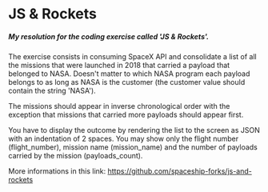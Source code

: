 # JS & Rockets

##### My resolution for the coding exercise called **'JS & Rockets'**.

The exercise consists in consuming SpaceX API and consolidate a list of all the missions that were launched in 2018 that carried a payload that belonged to NASA. Doesn't matter to which NASA program each payload belongs to as long as NASA is the customer (the customer value should contain the string 'NASA').

The missions should appear in inverse chronological order with the exception that missions that carried more payloads should appear first.

You have to display the outcome by rendering the list to the screen as JSON with an indentation of 2 spaces. You may show only the flight number (flight_number), mission name (mission_name) and the number of payloads carried by the mission (payloads_count).

More informations in this link: https://github.com/spaceship-forks/js-and-rockets


